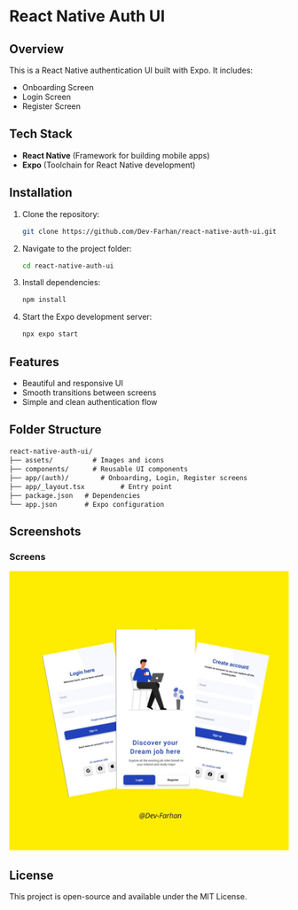 # React Native Auth UI

## Overview

This is a React Native authentication UI built with Expo. It includes:

- Onboarding Screen
- Login Screen
- Register Screen

## Tech Stack

- **React Native** (Framework for building mobile apps)
- **Expo** (Toolchain for React Native development)

## Installation

1. Clone the repository:
   ```sh
   git clone https://github.com/Dev-Farhan/react-native-auth-ui.git
   ```
2. Navigate to the project folder:
   ```sh
   cd react-native-auth-ui
   ```
3. Install dependencies:
   ```sh
   npm install
   ```
4. Start the Expo development server:
   ```sh
   npx expo start
   ```

## Features

- Beautiful and responsive UI
- Smooth transitions between screens
- Simple and clean authentication flow

## Folder Structure

```
react-native-auth-ui/
├── assets/          # Images and icons
├── components/      # Reusable UI components
├── app/(auth)/        # Onboarding, Login, Register screens
├── app/_layout.tsx         # Entry point
├── package.json   # Dependencies
└── app.json       # Expo configuration
```

## Screenshots

### Screens

![Screens](assets/images/ss.jpg)

## License

This project is open-source and available under the MIT License.
